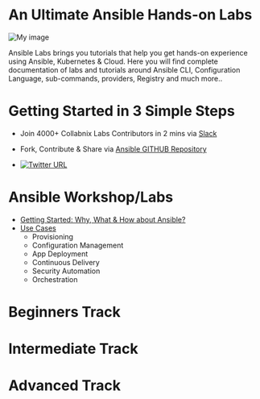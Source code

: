 # An Ultimate Ansible Hands-on Labs 



![My image](https://raw.githubusercontent.com/collabnix/ansible/master/images/ansible.png)

Ansible Labs brings you tutorials that help you get hands-on experience using Ansible, Kubernetes & Cloud. Here you will find complete documentation of labs and tutorials around Ansible CLI, Configuration Language, sub-commands, providers, Registry and much more..

#  Getting Started in 3 Simple Steps

- Join 4000+ Collabnix Labs Contributors in 2 mins via [Slack](https://join.slack.com/t/collabnix/shared_invite/enQtOTMzNDQzODk2Mjg5LWNlNDU2Y2Y3ZTE2MzAyMGUwOGY4NGQ3N2E4ZjY3MjFiYzFhZjlhNWU5NmY1ZTBiM2NkM2U3NmY1N2NmODliMDk)

- Fork, Contribute & Share via [Ansible GITHUB Repository](https://github.com/collabnix/ansible)

-  [![Twitter URL](https://img.shields.io/twitter/url/https/twitter.com/fold_left.svg?style=social&label=Follow%20%40collabnix)](https://twitter.com/collabnix)

# Ansible Workshop/Labs

- [Getting Started: Why, What & How about Ansible?](getting-started/README.md) 
- [Use Cases]()
  - Provisioning
  - Configuration Management
  - App Deployment
  - Continuous Delivery
  - Security Automation
  - Orchestration
   

# Beginners Track


# Intermediate Track


# Advanced Track
